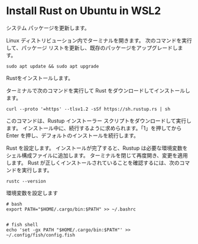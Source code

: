# Install Rust on Ubuntu in WSL2

システム パッケージを更新します。

Linux ディストリビューション内でターミナルを開きます。
次のコマンドを実行して、パッケージ リストを更新し、既存のパッケージをアップグレードします。
```
sudo apt update && sudo apt upgrade
```

Rustをインストールします。

ターミナルで次のコマンドを実行して Rust をダウンロードしてインストールします。
```
curl --proto '=https' --tlsv1.2 -sSf https://sh.rustup.rs | sh
```
このコマンドは、Rustup インストーラー スクリプトをダウンロードして実行します。
インストール中に、続行するように求められます。「1」を押してから Enter を押し、デフォルトのインストールを続行します。

Rust を設定します。
インストールが完了すると、Rustup は必要な環境変数をシェル構成ファイルに追加します。
ターミナルを閉じて再度開き、変更を適用します。
Rust が正しくインストールされていることを確認するには、次のコマンドを実行します。
```
rustc --version
```

環境変数を設定します
```
# bash
export PATH="$HOME/.cargo/bin:$PATH" >> ~/.bashrc


# fish shell
echo 'set -gx PATH "$HOME/.cargo/bin:$PATH"' >> ~/.config/fish/config.fish
```

